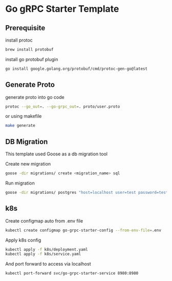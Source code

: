 # Go gRPC Starter Template

## Prerequisite

install protoc

```sh
brew install protobuf
```

install go protobuf plugin

```sh
go install google.golang.org/protobuf/cmd/protoc-gen-go@latest
```

## Generate Proto

generate proto into go code

```sh
protoc --go_out=. --go-grpc_out=. proto/user.proto
```

or using makefile

```sh
make generate
```

## DB Migration

This template used Goose as a db migration tool

Create new migration

```sh
goose -dir migrations/ create <migration_name> sql
```

Run migration

```sh
goose -dir migrations/ postgres "host=localhost user=test password=test dbname=go-grpc-starter port=5432 sslmode=disable timezone=utc" up
```

## k8s

Create configmap auto from .env file

```sh
kubectl create configmap go-grpc-starter-config --from-env-file=.env
```

Apply k8s config

```sh
kubectl apply -f k8s/deployment.yaml
kubectl apply -f k8s/service.yaml
```

And port forward to access via localhost

```sh
kubectl port-forward svc/go-grpc-starter-service 8980:8980
```
